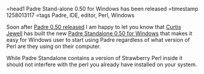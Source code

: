 =head1 Padre Stand-alone 0.50 for Windows has been released
=timestamp 1258013117
=tags Padre, IDE, editor, Perl, Windows

Soon after <a href="/padre-0.50-released.html">Padre 0.50 released</a> I am happy to let you know that 
<a href="http://csjewell.dreamwidth.org/">Curtis Jewell</a> has built
the new <a href="http://padre.perlide.org/download.html">Padre Standalone 0.50 for Windows</a> that makes it 
easy for Windows user to start using Padre regardless of what version of Perl are they using on their computer.

While Padre Standalone contains a version of Strawberry Perl inside it should not interfere
with the perl you already have installed on your system.


